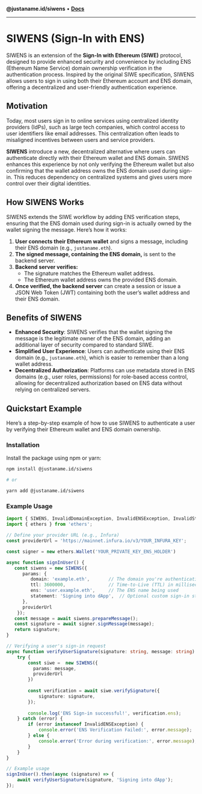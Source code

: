 **@justaname.id/siwens** • [**Docs**](globals.md)

***

# SIWENS (Sign-In with ENS)

SIWENS is an extension of the **Sign-In with Ethereum (SIWE)** protocol, designed to provide enhanced security and convenience by including ENS (Ethereum Name Service) domain ownership verification in the authentication process. Inspired by the original SIWE specification, SIWENS allows users to sign in using both their Ethereum account and ENS domain, offering a decentralized and user-friendly authentication experience.

## Motivation

Today, most users sign in to online services using centralized identity providers (IdPs), such as large tech companies, which control access to user identifiers like email addresses. This centralization often leads to misaligned incentives between users and service providers.

**SIWENS** introduce a new, decentralized alternative where users can authenticate directly with their Ethereum wallet and ENS domain. SIWENS enhances this experience by not only verifying the Ethereum wallet but also confirming that the wallet address owns the ENS domain used during sign-in. This reduces dependency on centralized systems and gives users more control over their digital identities.

## How SIWENS Works

SIWENS extends the SIWE workflow by adding ENS verification steps, ensuring that the ENS domain used during sign-in is actually owned by the wallet signing the message. Here’s how it works:

1. **User connects their Ethereum wallet** and signs a message, including their ENS domain (e.g., `justaname.eth`).
2. **The signed message, containing the ENS domain,** is sent to the backend server.
3. **Backend server verifies:**
    - The signature matches the Ethereum wallet address.
    - The Ethereum wallet address owns the provided ENS domain.
4. **Once verified, the backend server** can create a session or issue a JSON Web Token (JWT) containing both the user’s wallet address and their ENS domain.

## Benefits of SIWENS

- **Enhanced Security**: SIWENS verifies that the wallet signing the message is the legitimate owner of the ENS domain, adding an additional layer of security compared to standard SIWE.
- **Simplified User Experience**: Users can authenticate using their ENS domain (e.g., `justaname.eth`), which is easier to remember than a long wallet address.
- **Decentralized Authorization**: Platforms can use metadata stored in ENS domains (e.g., user roles, permissions) for role-based access control, allowing for decentralized authorization based on ENS data without relying on centralized servers.

## Quickstart Example

Here’s a step-by-step example of how to use SIWENS to authenticate a user by verifying their Ethereum wallet and ENS domain ownership.

### Installation

Install the package using npm or yarn:

```bash
npm install @justaname.id/siwens

# or

yarn add @justaname.id/siwens
```

### Example Usage
```typescript
import { SIWENS, InvalidDomainException, InvalidENSException, InvalidStatementException, InvalidTimeException } f, InvalidDomainException, InvalidENSException, InvalidStatementException, InvalidTimeException } from '@justaname.id/siwens';rom '@justaname.id/siwens';
import { ethers } from 'ethers';

// Define your provider URL (e.g., Infura)
const providerUrl = 'https://mainnet.infura.io/v3/YOUR_INFURA_KEY';

const signer = new ethers.Wallet('YOUR_PRIVATE_KEY_ENS_HOLDER')

async function signInUser() {
   const siwens = new SIWENS({
      params: {
         domain: 'example.eth',       // The domain you're authenticating for
         ttl: 3600000,                // Time-to-Live (TTL) in milliseconds (1 hour)
         ens: 'user.example.eth',     // The ENS name being used
         statement: 'Signing into dApp',  // Optional custom sign-in statement
      },
      providerUrl
    });
   const message = await siwens.prepareMessage();
   const signature = await signer.signMessage(message);
   return signature;
}

// Verifying a user's sign-in request
async function verifyUserSignature(signature: string, message: string) {
    try {
        const siwe =  new SIWENS({
          params: message,
          providerUrl
        })
       
        const verification = await siwe.verifySignature({ 
            signature: signature,
        });
        
        console.log('ENS Sign-in successful!', verification.ens);
    } catch (error) {
        if (error instanceof InvalidENSException) {
            console.error('ENS Verification Failed:', error.message);
        } else {
            console.error('Error during verification:', error.message);
        }
    }
}

// Example usage
signInUser().then(async (signature) => {
    await verifyUserSignature(signature, 'Signing into dApp');
});
```
